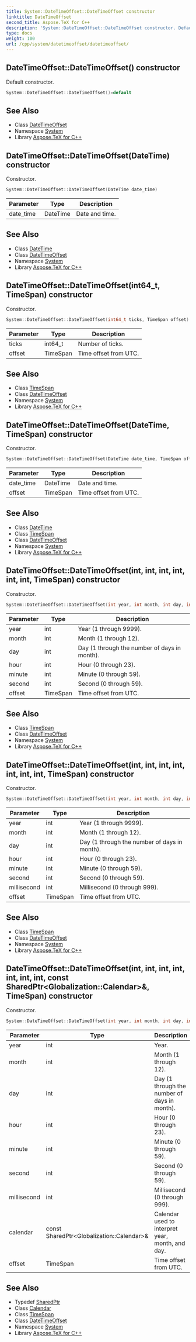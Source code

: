 ```yaml
---
title: System::DateTimeOffset::DateTimeOffset constructor
linktitle: DateTimeOffset
second_title: Aspose.TeX for C++
description: 'System::DateTimeOffset::DateTimeOffset constructor. Default constructor in C++.'
type: docs
weight: 100
url: /cpp/system/datetimeoffset/datetimeoffset/
---
```

## DateTimeOffset::DateTimeOffset() constructor


Default constructor.

```cpp
System::DateTimeOffset::DateTimeOffset()=default
```

## See Also

* Class [DateTimeOffset](../)
* Namespace [System](../../)
* Library [Aspose.TeX for C++](../../../)
## DateTimeOffset::DateTimeOffset(DateTime) constructor


Constructor.

```cpp
System::DateTimeOffset::DateTimeOffset(DateTime date_time)
```


| Parameter | Type | Description |
| --- | --- | --- |
| date_time | DateTime | Date and time. |

## See Also

* Class [DateTime](../../datetime/)
* Class [DateTimeOffset](../)
* Namespace [System](../../)
* Library [Aspose.TeX for C++](../../../)
## DateTimeOffset::DateTimeOffset(int64_t, TimeSpan) constructor


Constructor.

```cpp
System::DateTimeOffset::DateTimeOffset(int64_t ticks, TimeSpan offset)
```


| Parameter | Type | Description |
| --- | --- | --- |
| ticks | int64_t | Number of ticks. |
| offset | TimeSpan | Time offset from UTC. |

## See Also

* Class [TimeSpan](../../timespan/)
* Class [DateTimeOffset](../)
* Namespace [System](../../)
* Library [Aspose.TeX for C++](../../../)
## DateTimeOffset::DateTimeOffset(DateTime, TimeSpan) constructor


Constructor.

```cpp
System::DateTimeOffset::DateTimeOffset(DateTime date_time, TimeSpan offset)
```


| Parameter | Type | Description |
| --- | --- | --- |
| date_time | DateTime | Date and time. |
| offset | TimeSpan | Time offset from UTC. |

## See Also

* Class [DateTime](../../datetime/)
* Class [TimeSpan](../../timespan/)
* Class [DateTimeOffset](../)
* Namespace [System](../../)
* Library [Aspose.TeX for C++](../../../)
## DateTimeOffset::DateTimeOffset(int, int, int, int, int, int, TimeSpan) constructor


Constructor.

```cpp
System::DateTimeOffset::DateTimeOffset(int year, int month, int day, int hour, int minute, int second, TimeSpan offset)
```


| Parameter | Type | Description |
| --- | --- | --- |
| year | int | Year (1 through 9999). |
| month | int | Month (1 through 12). |
| day | int | Day (1 through the number of days in month). |
| hour | int | Hour (0 through 23). |
| minute | int | Minute (0 through 59). |
| second | int | Second (0 through 59). |
| offset | TimeSpan | Time offset from UTC. |

## See Also

* Class [TimeSpan](../../timespan/)
* Class [DateTimeOffset](../)
* Namespace [System](../../)
* Library [Aspose.TeX for C++](../../../)
## DateTimeOffset::DateTimeOffset(int, int, int, int, int, int, int, TimeSpan) constructor


Constructor.

```cpp
System::DateTimeOffset::DateTimeOffset(int year, int month, int day, int hour, int minute, int second, int millisecond, TimeSpan offset)
```


| Parameter | Type | Description |
| --- | --- | --- |
| year | int | Year (1 through 9999). |
| month | int | Month (1 through 12). |
| day | int | Day (1 through the number of days in month). |
| hour | int | Hour (0 through 23). |
| minute | int | Minute (0 through 59). |
| second | int | Second (0 through 59). |
| millisecond | int | Millisecond (0 through 999). |
| offset | TimeSpan | Time offset from UTC. |

## See Also

* Class [TimeSpan](../../timespan/)
* Class [DateTimeOffset](../)
* Namespace [System](../../)
* Library [Aspose.TeX for C++](../../../)
## DateTimeOffset::DateTimeOffset(int, int, int, int, int, int, int, const SharedPtr\<Globalization::Calendar\>\&, TimeSpan) constructor


Constructor.

```cpp
System::DateTimeOffset::DateTimeOffset(int year, int month, int day, int hour, int minute, int second, int millisecond, const SharedPtr<Globalization::Calendar> &calendar, TimeSpan offset)
```


| Parameter | Type | Description |
| --- | --- | --- |
| year | int | Year. |
| month | int | Month (1 through 12). |
| day | int | Day (1 through the number of days in month). |
| hour | int | Hour (0 through 23). |
| minute | int | Minute (0 through 59). |
| second | int | Second (0 through 59). |
| millisecond | int | Millisecond (0 through 999). |
| calendar | const SharedPtr\<Globalization::Calendar\>\& | Calendar used to interpret year, month, and day. |
| offset | TimeSpan | Time offset from UTC. |

## See Also

* Typedef [SharedPtr](../../sharedptr/)
* Class [Calendar](../../../system.globalization/calendar/)
* Class [TimeSpan](../../timespan/)
* Class [DateTimeOffset](../)
* Namespace [System](../../)
* Library [Aspose.TeX for C++](../../../)
